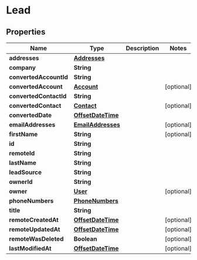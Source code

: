 # Lead

## Properties
Name | Type | Description | Notes
------------ | ------------- | ------------- | -------------
**addresses** | [**Addresses**](Addresses.md) |  | 
**company** | **String** |  | 
**convertedAccountId** | **String** |  | 
**convertedAccount** | [**Account**](Account.md) |  |  [optional]
**convertedContactId** | **String** |  | 
**convertedContact** | [**Contact**](Contact.md) |  |  [optional]
**convertedDate** | [**OffsetDateTime**](OffsetDateTime.md) |  | 
**emailAddresses** | [**EmailAddresses**](EmailAddresses.md) |  |  [optional]
**firstName** | **String** |  |  [optional]
**id** | **String** |  | 
**remoteId** | **String** |  | 
**lastName** | **String** |  | 
**leadSource** | **String** |  | 
**ownerId** | **String** |  | 
**owner** | [**User**](User.md) |  |  [optional]
**phoneNumbers** | [**PhoneNumbers**](PhoneNumbers.md) |  | 
**title** | **String** |  | 
**remoteCreatedAt** | [**OffsetDateTime**](OffsetDateTime.md) |  |  [optional]
**remoteUpdatedAt** | [**OffsetDateTime**](OffsetDateTime.md) |  |  [optional]
**remoteWasDeleted** | **Boolean** |  |  [optional]
**lastModifiedAt** | [**OffsetDateTime**](OffsetDateTime.md) |  |  [optional]
